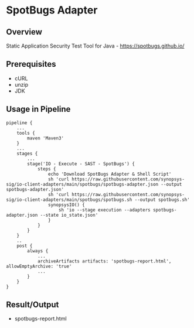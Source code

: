 # SpotBugs Adapter

## Overview

Static Application Security Test Tool for Java - https://spotbugs.github.io/

## Prerequisites

- cURL
- unzip
- JDK

## Usage in Pipeline

````
pipeline {
    ...
    tools {
        maven 'Maven3'
    }
    ...
    stages {
        ...
        stage('IO - Execute - SAST - SpotBugs') {
            steps {
                echo 'Download SpotBugs Adapter & Shell Script'
                sh 'curl https://raw.githubusercontent.com/synopsys-sig/io-client-adapters/main/spotbugs/spotbugs-adapter.json --output spotbugs-adapter.json'
                sh 'curl https://raw.githubusercontent.com/synopsys-sig/io-client-adapters/main/spotbugs/spotbugs.sh --output spotbugs.sh'
                synopsysIO() {
                    sh 'io --stage execution --adapters spotbugs-adapter.json --state io_state.json'
                }
            }
        }
    }
    ..
    post {
        always {
            ...
            archiveArtifacts artifacts: 'spotbugs-report.html', allowEmptyArchive: 'true'
            ...
        }
    }
}
````

## Result/Output

- spotbugs-report.html